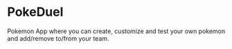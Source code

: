 # PokeDuel
Pokemon App where you can create, customize and test your own pokemon and add/remove to/from your team.
